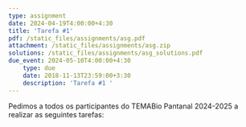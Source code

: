 ```yaml
---
type: assignment
date: 2024-04-19T4:00:00+4:30
title: 'Tarefa #1'
pdf: /static_files/assignments/asg.pdf
attachment: /static_files/assignments/asg.zip
solutions: /static_files/assignments/asg_solutions.pdf
due_event: 2024-05-10T4:00:00+4:30
    type: due
    date: 2018-11-13T23:59:00+3:30
    description: 'Tarefa #1 '
---
```


Pedimos a todos os participantes do TEMABio Pantanal 2024-2025 a realizar as seguintes tarefas:
